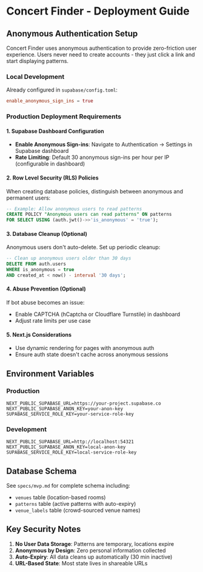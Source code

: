 # Concert Finder - Deployment Guide

## Anonymous Authentication Setup

Concert Finder uses anonymous authentication to provide zero-friction user experience. Users never need to create accounts - they just click a link and start displaying patterns.

### Local Development
Already configured in `supabase/config.toml`:
```toml
enable_anonymous_sign_ins = true
```

### Production Deployment Requirements

#### 1. Supabase Dashboard Configuration
- **Enable Anonymous Sign-ins**: Navigate to Authentication → Settings in Supabase dashboard
- **Rate Limiting**: Default 30 anonymous sign-ins per hour per IP (configurable in dashboard)

#### 2. Row Level Security (RLS) Policies
When creating database policies, distinguish between anonymous and permanent users:
```sql
-- Example: Allow anonymous users to read patterns
CREATE POLICY "Anonymous users can read patterns" ON patterns
FOR SELECT USING (auth.jwt()->>'is_anonymous' = 'true');
```

#### 3. Database Cleanup (Optional)
Anonymous users don't auto-delete. Set up periodic cleanup:
```sql
-- Clean up anonymous users older than 30 days
DELETE FROM auth.users 
WHERE is_anonymous = true 
AND created_at < now() - interval '30 days';
```

#### 4. Abuse Prevention (Optional)
If bot abuse becomes an issue:
- Enable CAPTCHA (hCaptcha or Cloudflare Turnstile) in dashboard
- Adjust rate limits per use case

#### 5. Next.js Considerations
- Use dynamic rendering for pages with anonymous auth
- Ensure auth state doesn't cache across anonymous sessions

## Environment Variables

### Production
```env
NEXT_PUBLIC_SUPABASE_URL=https://your-project.supabase.co
NEXT_PUBLIC_SUPABASE_ANON_KEY=your-anon-key
SUPABASE_SERVICE_ROLE_KEY=your-service-role-key
```

### Development
```env
NEXT_PUBLIC_SUPABASE_URL=http://localhost:54321
NEXT_PUBLIC_SUPABASE_ANON_KEY=local-anon-key
SUPABASE_SERVICE_ROLE_KEY=local-service-role-key
```

## Database Schema

See `specs/mvp.md` for complete schema including:
- `venues` table (location-based rooms)
- `patterns` table (active patterns with auto-expiry)
- `venue_labels` table (crowd-sourced venue names)

## Key Security Notes

1. **No User Data Storage**: Patterns are temporary, locations expire
2. **Anonymous by Design**: Zero personal information collected
3. **Auto-Expiry**: All data cleans up automatically (30 min inactive)
4. **URL-Based State**: Most state lives in shareable URLs